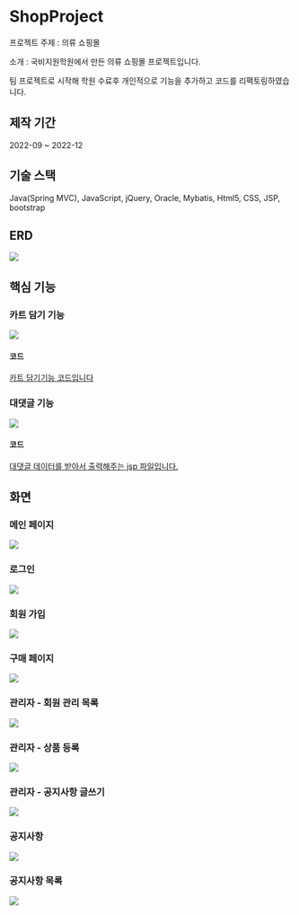 <h1> ShopProject </h1>
<p>프로젝트 주제 : 의류 쇼핑몰</p>
<p>소개 : 국비지원학원에서 만든 의류 쇼핑몰 프로젝트입니다.</p>
<p>팀 프로젝트로 시작해 학원 수료후 개인적으로 기능을 추가하고 코드를 리팩토링하였습니다.</p>
<h2>제작 기간</h2> 
<p>2022-09 ~ 2022-12</p>
<h2>기술 스택</h2>
<p>Java(Spring MVC), JavaScript, jQuery, Oracle, Mybatis, Html5, CSS, JSP, bootstrap</p>
<h2>ERD</h2>
<img src="../[asset]/shopproject/sql/shopproject_erd.png" />
<h2>핵심 기능</h2>
<h3>카트 담기 기능</h3>
<img src="../[asset]/shopproject/portfolio/cart01.png" />
<h4>코드</h4>
<a href="https://github.com/cdnwell/Portfolio/blob/master/ShopProject/src/main/webapp/js/cart_list.js" >카트 담기기능 코드입니다</a>
<h3>대댓글 기능</h3>
<img src="../[asset]/shopproject/portfolio/notice_nested_reply01.png" />
<h4>코드</h4>
<a href="https://github.com/cdnwell/Portfolio/blob/master/ShopProject/src/main/webapp/WEB-INF/views/notice_details.jsp">대댓글 데이터를 받아서 출력해주는 jsp 파일입니다.</a>
<h2>화면</h2>
<h3>메인 페이지</h3>
<img src="../[asset]/shopproject/portfolio/main_page01.png" />
<h3>로그인</h3>
<img src="../[asset]/shopproject/portfolio/login01.png" />
<h3>회원 가입</h3>
<img src="../[asset]/shopproject/portfolio/register01.png" />
<h3>구매 페이지</h3>
<img src="../[asset]/shopproject/portfolio/items02.png" />
<h3>관리자 - 회원 관리 목록</h3>
<img src="../[asset]/shopproject/portfolio/manager_member01.png" />
<h3>관리자 - 상품 등록</h3>
<img src="../[asset]/shopproject/portfolio/manager_insert_product01.png" />
<h3>관리자 - 공지사항 글쓰기</h3>
<img src="../[asset]/shopproject/portfolio/notice_write01.png" />
<h3>공지사항</h3>
<img src="../[asset]/shopproject/portfolio/notice_write02.png" />
<h3>공지사항 목록</h3>
<img src="../[asset]/shopproject/portfolio/notice01.png" />
